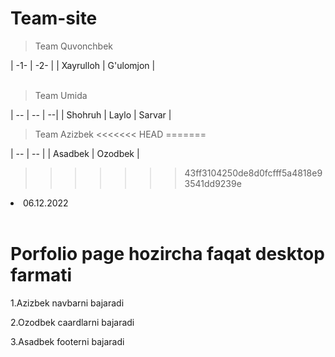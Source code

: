 # Team-site


>Team Quvonchbek

|  -1-    | -2- | 
| Xayrulloh | G'ulomjon |  
<br>

>Team Umida

|  --    | -- |  --|
| Shohruh | Laylo |  Sarvar |
<br>

>Team Azizbek
<<<<<<< HEAD
=======

|  --    | -- | 
| Asadbek | Ozodbek |  
>>>>>>> 43ff3104250de8d0fcfff5a4818e93541dd9239e
<li>06.12.2022</li>
<br>
<h1>Porfolio page hozircha faqat desktop farmati</h1>
<p>1.Azizbek navbarni bajaradi</p>
<p>2.Ozodbek caardlarni bajaradi</p>
<p>3.Asadbek footerni bajaradi</p>


